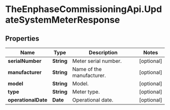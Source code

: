 # TheEnphaseCommissioningApi.UpdateSystemMeterResponse

## Properties

Name | Type | Description | Notes
------------ | ------------- | ------------- | -------------
**serialNumber** | **String** | Meter serial number. | [optional] 
**manufacturer** | **String** | Name of the manufacturer. | [optional] 
**model** | **String** | Model. | [optional] 
**type** | **String** | Meter type. | [optional] 
**operationalDate** | **Date** | Operational date. | [optional] 


